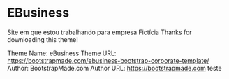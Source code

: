 # EBusiness
Site em que estou trabalhando para empresa Fictícia
Thanks for downloading this theme!

Theme Name: eBusiness
Theme URL: https://bootstrapmade.com/ebusiness-bootstrap-corporate-template/
Author: BootstrapMade.com
Author URL: https://bootstrapmade.com
teste 